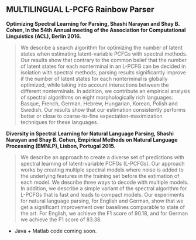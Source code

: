 ## MULTILINGUAL L-PCFG Rainbow Parser




**Optimizing Spectral Learning for Parsing, Shashi Narayan and Shay
  B. Cohen, In the 54th Annual meeting of the Association for
  Computational Linguistics (ACL), Berlin 2016.**

> We describe a search algorithm for optimizing the number of latent
> states when estimating latent-variable PCFGs with spectral
> methods. Our results show that contrary to the common belief that the
> number of latent states for each nonterminal in an L-PCFG can be
> decided in isolation with spectral methods, parsing results
> significantly improve if the number of latent states for each
> nonterminal is globally optimized, while taking into account
> interactions between the different nonterminals.  In addition, we
> contribute an empirical analysis of spectral algorithms on eight
> morphologically rich languages: Basque, French, German, Hebrew,
> Hungarian, Korean, Polish and Swedish. Our results show that our
> estimation consistently performs better or close to coarse-to-fine
> expectation-maximization techniques for these languages.

**Diversity in Spectral Learning for Natural Language Parsing, Shashi
  Narayan and Shay B. Cohen, Empirical Methods on Natural Language Processing (EMNLP), Lisbon,
  Portugal 2015.**

> We describe an approach to create a diverse set of predictions with
> spectral learning of latent-variable PCFGs (L-PCFGs).  Our approach
> works by creating multiple spectral models where noise is added to the
> underlying features in the training set before the estimation of each
> model. We describe three ways to decode with multiple models. In
> addition, we describe a simple variant of the spectral algorithm for
> L-PCFGs that is fast and leads to compact models. Our experiments for
> natural language parsing, for English and German, show that we get a
> significant improvement over baselines comparable to state of the
> art. For English, we achieve the F1 score of 90.18, and for German we
> achieve the F1 score of 83.38.
       
* Java + Matlab code coming soon.
